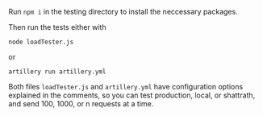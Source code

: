 Run ```npm i``` in the testing directory to install the neccessary packages.

Then run the tests either with 
```
node loadTester.js
```
or
```
artillery run artillery.yml
```

Both files ```loadTester.js``` and ```artillery.yml``` have configuration options explained in the comments, so you can test production, local, or shattrath, and send 100, 1000, or n requests at a time.